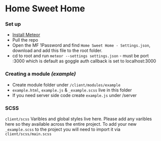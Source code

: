# Home Sweet Home

### Set up
- [Install Meteor](https://www.meteor.com/install)
- Pull the repo
- Open the MF 1Password and find `Home Sweet Home - Settings.json`, download and add this file to the root folder.
- cd to root and run `meteor --settings settings.json` - must be port :3000 which is default as goggle auth callback is set to localhost:3000

### Creating a module *(example)*
- Create module folder under `/client/modules/example`
- `example.html`, `example.js` & `_example.scss` live in this folder
- If you need server side code create `example.js` under /server

### SCSS
`client/scss`
Varibles and global styles live here. Please add any varibles here so they available across the entire project.
To add your new `_example.scss` to the project you will need to import it via `client/scss/main.scss`

